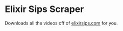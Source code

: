 # Elixir Sips Scraper

Downloads all the videos off of [elixirsips.com](http://elixirsips.com) for you.
